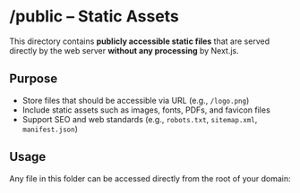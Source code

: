 # /public – Static Assets

This directory contains **publicly accessible static files** that are served directly by the web server **without any processing** by Next.js.

## Purpose

- Store files that should be accessible via URL (e.g., `/logo.png`)
- Include static assets such as images, fonts, PDFs, and favicon files
- Support SEO and web standards (e.g., `robots.txt`, `sitemap.xml`, `manifest.json`)

## Usage

Any file in this folder can be accessed directly from the root of your domain:


